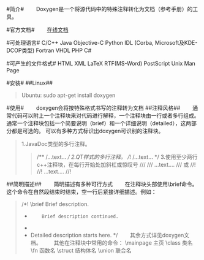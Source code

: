 #简介#
　　Doxygen是一个将源代码中的特殊注释转化为文档（参考手册）的工具。

#官方文档#
　　[在线文档](http://www.doxygen.nl/manual/index.html)

#可处理语言#
C/C++
Java
Objective-C
Python
IDL (Corba, Microsoft及KDE-DCOP类型)
Fortran
VHDL
PHP
C#

#可产生的文件格式#
HTML
XML
LaTeX
RTF(MS-Word)
PostScript
Unix Man Page

#安装#
##Linux##
>Ubuntu: sudo apt-get install doxygen

#使用#
　　doxygen会将按特殊格式书写的注释转为文档
##注释风格##
　　通常代码可以附上一个注释块来对代码进行解释，一个注释块由一行或者多行组成。通常一个注释块包括一个简要说明（brief）和一个详细说明（detailed），这两部分都是可选的。 可以有多种方式标识出doxygen可识别的注释块。
>1.JavaDoc类型的多行注释。
>>/**
>>/...text...
>>*/
>2.QT样式的多行注释。
>>/*!
>>/...text...
>>*/
>3.使用至少两行c++注释块，在每行开始处加斜杠或惊叹号
>>///
>>/// …text….
>>///
>或
>>//!
>>//! …text….
>>//!

##简明描述##
　　简明描述有多种可行方式
　　在注释块头部使用\brief命令。这个命令在自然段结束时结束，空一行后紧接详细描述。例如：
>/*! \brief Brief description.
>*         Brief description continued.
>*
>*  Detailed description starts here.
>*/
　　其余方式详见doxygen文档。
　　其他在注释块中常用的命令：
        \\mainpage 主页
        \\class 类名
        \\fn 函数名
        \\struct 结构体名
        \\union 联合名
